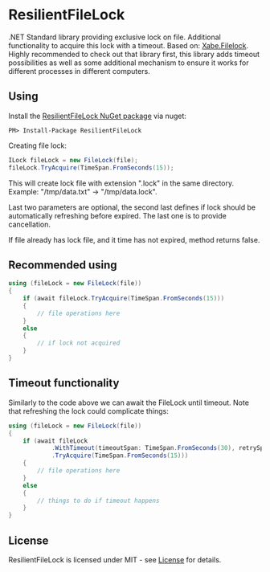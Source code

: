 # ResilientFileLock

.NET Standard library providing exclusive lock on file. Additional functionality to acquire this lock with a timeout. Based on: [Xabe.Filelock](https://github.com/tomaszzmuda/Xabe.FileLock). Highly recommended to check out that library first, this library adds timeout possibilities as well as some additional mechanism to ensure it works for different processes in different computers.

## Using

Install the [ResilientFileLock NuGet package](https://www.nuget.org/packages/ResilientFileLock) via nuget:

	PM> Install-Package ResilientFileLock
	
Creating file lock:

```csharp
ILock fileLock = new FileLock(file);
fileLock.TryAcquire(TimeSpan.FromSeconds(15));
```
This will create lock file with extension ".lock" in the same directory. Example: "/tmp/data.txt" -> "/tmp/data.lock".

Last two parameters are optional, the second last defines if lock should be automatically refreshing before expired. The last one is to provide cancellation.

If file already has lock file, and it time has not expired, method returns false.

## Recommended using

```csharp
using (fileLock = new FileLock(file))
{
    if (await fileLock.TryAcquire(TimeSpan.FromSeconds(15)))
    {
        // file operations here
    }
    else 
    {
        // if lock not acquired
    }
}
```
## Timeout functionality

Similarly to the code above we can await the FileLock until timeout. Note that refreshing the lock could complicate things:

```csharp
using (fileLock = new FileLock(file))
{
    if (await fileLock
            .WithTimeout(timeoutSpan: TimeSpan.FromSeconds(30), retrySpan: TimeSpan.FromSeconds(1))
            .TryAcquire(TimeSpan.FromSeconds(15)))
    {
        // file operations here
    }
    else 
    {
        // things to do if timeout happens
    }
}
```
## License

ResilientFileLock is licensed under MIT - see [License](LICENSE.md) for details.